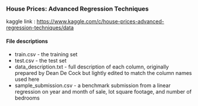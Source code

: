 ### House Prices: Advanced Regression Techniques

kaggle link : https://www.kaggle.com/c/house-prices-advanced-regression-techniques/data

#### File descriptions
+ train.csv - the training set
+ test.csv - the test set
+ data_description.txt - full description of each column, originally prepared by Dean De Cock but lightly edited to match the column names used here
+ sample_submission.csv - a benchmark submission from a linear regression on year and month of sale, lot square footage, and number of bedrooms
